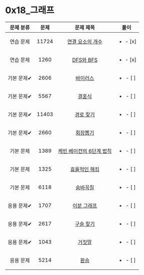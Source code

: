 # 0x18_그래프
| 문제 분류 | 문제 | 문제 제목 | 풀이 |
| :--: | :--: | :--: | :--: |
| 연습 문제 | 11724 | [연결 요소의 개수](https://www.acmicpc.net/problem/11724) | <ul><li>- [x] </li></ul> |
| 연습 문제 | 1260 | [DFS와 BFS](https://www.acmicpc.net/problem/1260) | <ul><li>- [x] </li></ul> |
| 기본 문제✔ | 2606 | [바이러스](https://www.acmicpc.net/problem/2606) | <ul><li>- [ ] </li></ul> |
| 기본 문제✔ | 5567 | [결혼식](https://www.acmicpc.net/problem/5567) | <ul><li>- [ ] </li></ul> |
| 기본 문제✔ | 11403 | [경로 찾기](https://www.acmicpc.net/problem/11403) | <ul><li>- [ ] </li></ul> |
| 기본 문제✔ | 2660 | [회장뽑기](https://www.acmicpc.net/problem/2660) | <ul><li>- [ ] </li></ul> |
| 기본 문제 | 1389 | [케빈 베이컨의 6단계 법칙](https://www.acmicpc.net/problem/1389) | <ul><li>- [ ] </li></ul> |
| 기본 문제 | 1325 | [효율적인 해킹](https://www.acmicpc.net/problem/1325) | <ul><li>- [ ] </li></ul> |
| 기본 문제 | 6118 | [숨바꼭질](https://www.acmicpc.net/problem/6118) | <ul><li>- [ ] </li></ul> |
| 응용 문제✔ | 1707 | [이분 그래프](https://www.acmicpc.net/problem/1707) | <ul><li>- [ ] </li></ul> |
| 응용 문제✔ | 2617 | [구슬 찾기](https://www.acmicpc.net/problem/2617) | <ul><li>- [ ] </li></ul> |
| 응용 문제✔ | 1043 | [거짓말](https://www.acmicpc.net/problem/1043) | <ul><li>- [ ] </li></ul> |
| 응용 문제 | 5214 | [환승](https://www.acmicpc.net/problem/5214) | <ul><li>- [ ] </li></ul> |
